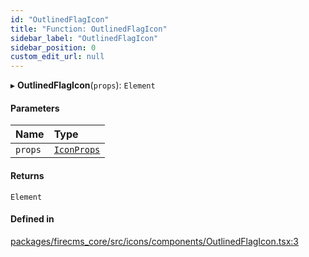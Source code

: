```yaml
---
id: "OutlinedFlagIcon"
title: "Function: OutlinedFlagIcon"
sidebar_label: "OutlinedFlagIcon"
sidebar_position: 0
custom_edit_url: null
---
```


▸ **OutlinedFlagIcon**(`props`): `Element`

#### Parameters

| Name | Type |
| :------ | :------ |
| `props` | [`IconProps`](../types/IconProps.md) |

#### Returns

`Element`

#### Defined in

[packages/firecms_core/src/icons/components/OutlinedFlagIcon.tsx:3](https://github.com/FireCMSco/firecms/blob/d45f3739/packages/firecms_core/src/icons/components/OutlinedFlagIcon.tsx#L3)
